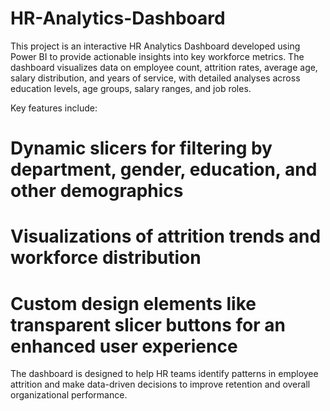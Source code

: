 # HR-Analytics-Dashboard
This project is an interactive HR Analytics Dashboard developed using Power BI to provide actionable insights into key workforce metrics. The dashboard visualizes data on employee count, attrition rates, average age, salary distribution, and years of service, with detailed analyses across education levels, age groups, salary ranges, and job roles.

Key features include:
# Dynamic slicers for filtering by department, gender, education, and other demographics
# Visualizations of attrition trends and workforce distribution
# Custom design elements like transparent slicer buttons for an enhanced user experience

The dashboard is designed to help HR teams identify patterns in employee attrition and make data-driven decisions to improve retention and overall organizational performance.


